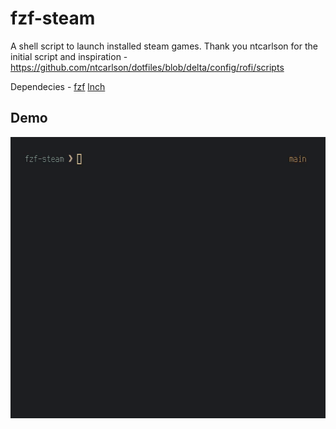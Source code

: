 # fzf-steam
A shell script to launch installed steam games.
Thank you ntcarlson for the initial script and inspiration - https://github.com/ntcarlson/dotfiles/blob/delta/config/rofi/scripts

Dependecies - [fzf](https://github.com/junegunn/fzf) [lnch](https://github.com/oscarmohr/lnch)

## Demo

<img src="./fzfsteam.gif" alt="fzf-steam demo" height="450"> 
